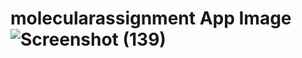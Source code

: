 # molecularassignment App Image![Screenshot (139)](https://user-images.githubusercontent.com/78153817/174280284-83a51a66-4d89-4c72-81f4-e7ae97dc2ed0.png)
